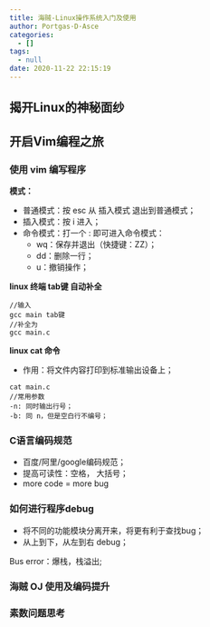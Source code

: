 ```yaml
---
title: 海贼-Linux操作系统入门及使用
author: Portgas·D·Asce
categories:
  - []
tags:
  - null
date: 2020-11-22 22:15:19
---
```


<!--more-->

## 揭开Linux的神秘面纱

## 开启Vim编程之旅
### 使用 vim 编写程序
**模式：**
- 普通模式：按 esc 从 插入模式 退出到普通模式；
- 插入模式：按 i 进入；
- 命令模式：打一个 : 即可进入命令模式：
  - wq：保存并退出（快捷键：ZZ）； 
  - dd：删除一行；
  - u：撤销操作；

**linux 终端 tab键 自动补全**
```
//输入
gcc main tab键
//补全为
gcc main.c
```

**linux cat 命令**
- 作用：将文件内容打印到标准输出设备上；
```
cat main.c
//常用参数
-n: 同时输出行号；
-b: 同 n，但是空白行不编号； 
```
### C语言编码规范
- 百度/阿里/google编码规范；
- 提高可读性：空格， 大括号；
- more code = more bug

### 如何进行程序debug
- 将不同的功能模块分离开来，将更有利于查找bug；
- 从上到下，从左到右 debug；

Bus error：爆栈，栈溢出;

### 海贼 OJ 使用及编码提升

### 素数问题思考

